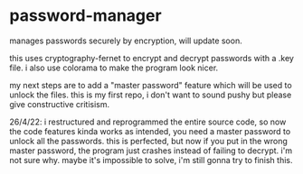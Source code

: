 # password-manager
manages passwords securely by encryption, will update soon.

this uses cryptography-fernet to encrypt and decrypt passwords with a .key file.
i also use colorama to make the program look nicer.


my next steps are to add a "master password" feature which will be used to unlock the files.
this is my first repo, i don't want to sound pushy but please give constructive critisism.


26/4/22: i restructured and reprogrammed the entire source code, so now the code features kinda works as intended, you need a master password to unlock all the passwords. this is perfected, but now if you put in the wrong master password, the program just crashes instead of failing to decrypt. i'm not sure why. maybe it's impossible to solve, i'm still gonna try to finish this.
